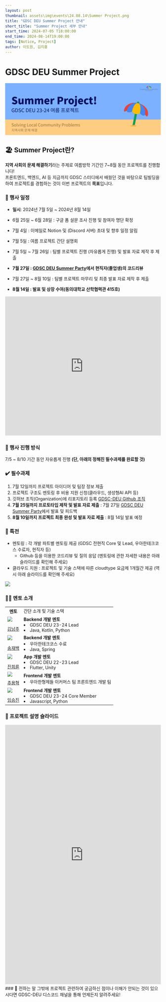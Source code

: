```yaml
---
layout: post
thumbnail: assets\img\events\24.08.14\Summer Project.png
title: "GDSC DEU Summer Project 안내"
short_title: "Summer Project 세부 안내"
start_time: 2024-07-05 T18:00:00
end_time: 2024-08-14T19:00:00
tags: [Notice, Project]
author: 이도원, 김지홍
---
```


# GDSC DEU Summer Project 
![GDSC DEU Summer Project](/assets/img/events/24.08.14/Summer%20Project.png)

## 🏖️ Summer Project란?
**지역 사회의 문제 해결하기**라는 주제로 여름방학 기간인 7~8월 동안 프로젝트를 진행합니다!  
프론트엔드, 백엔드, AI 등 지금까지 GDSC 스터디에서 배웠던 것을 바탕으로 팀빌딩을 하여 프로젝트를 경험하는 것이 이번 프로젝트의 **목표**입니다.


### 📆 행사 일정

- **일시**: 2024년 7월 5일 ~ 2024년 8월 14일
- 6월 25일 ~ 6월 28일 : 구글 폼 설문 조사 진행 및 참여자 명단 확정

- 7월 4일 : 이메일로 Notion 및 (Discord 서버) 초대 및 향후 일정 알림

- 7월 5일 : 여름 프로젝트 간단 설명회
  
- 7월 5일 ~ 7월 26일 : 팀별 프로젝트 진행 (자유롭게 진행) 및 발표 자료 제작 후 제출

- **7월 27일 : [GDSC DEU Summer Party](https://www.notion.so/GDSC-DEU-Summer-Networking-Event-fc93d2e757524276ac5f5f83ebffbe03?pvs=21)에서 현직자(졸업생)의 코드리뷰**

- 7월 27일 ~ 8월 10일 : 팀별 프로젝트 마무리 및 최종 발표 자료 제작 후 제출

- **8월 14일 : 발표 및 상장 수여(동의대학교 산학협력관 415호)**
<iframe src="https://www.google.com/maps/embed?pb=!1m18!1m12!1m3!1d3262.6059082881065!2d129.03095621231427!3d35.14150687265281!2m3!1f0!2f0!3f0!3m2!1i1024!2i768!4f13.1!3m3!1m2!1s0x3568ebb1e7cd71a5%3A0x5d6cf9c83ffdf0bb!2z64-Z7J2Y64yA7ZWZ6rWQIOyCsO2Vme2Ykeugpeq0gA!5e0!3m2!1sko!2skr!4v1716123811569!5m2!1sko!2skr" width="100%" height="450" style="border:0;" allowfullscreen="" loading="lazy" referrerpolicy="no-referrer-when-downgrade"></iframe>

### 🚦 행사 진행 방식
7/5 ~ 8/10 기간 동안 자유롭게 진행 **(단, 아래의 정해진 필수과제를 완료할 것)**

###  ✔️ 필수과제
1. 7월 12일까지 프로젝트 아이디어 및 팀장 정보 제출
2. 프로젝트 구조도 멘토링 후 비용 지원 신청(클라우드, 생성형AI API 등)
3. 깃허브 조직(Organization)에 리포지토리 등록 [GDSC-DEU Github 조직](https://github.com/GDSC-DEU)
4. **7월 25일까지 프로토타입 제작 및 발표 자료 제출** : 7월 27일 [GDSC DEU Summer Party](https://gdsc-deu.github.io/notice/2024/05/16/end-party.html)에서 발표 및 피드백
5. **8월 10일까지 프로젝트 최종 완성 및 발표 자료 제출** : 8월 14일 발표 예정
### 🎁 특전
- 멘토링 : 각 개발 파트별 멘토링 제공 (GDSC 전현직 Core 및 Lead, 우아한테크코스 수료자, 현직자 등)
    * Github 등을 이용한 코드리뷰 및 질의 응답 (멘토링에 관한 자세한 내용은 아래 슬라이드를 확인해 주세요)
- 클라우드 지원 : 프로젝트 및 기술 스택에 따른 cloudtype 요금제 1개월간 제공 (역시 아래 슬라이드를 확인해 주세요)
<div>
  <img src="https://camo.githubusercontent.com/2ca9d8c8ab26d1863e86b2596ea1f62d0d3ac291a88b6cfd2d9332edd4e2ac89/68747470733a2f2f66696c65732e636c6f7564747970652e696f2f6c6f676f2f636c6f7564747970652d6c6f676f2d686f72697a6f6e74616c2d626c61636b2e706e67" height=70> 
</div>




### 👨‍🏫 멘토 소개

<table>
  <tr>
    <th>멘토</th>
    <td>간단 소개 및 기술 스택</td>
  </tr>
  <tr>
    <td><img src = "https://avatars.githubusercontent.com/u/23499675?v=4" height=150></td>
    <td rowspan=2>
        <strong>Backend 개발 멘토</strong>
        <li>GDSC DEU 23-24 Lead</li> 
        <li>Java, Kotlin, Python</li> 
    </td>
  </tr>
  <tr>
    <td><a href ="https://github.com/cmsong111">김남주</a></td>
  </tr>
  <tr>
    <td><img src = "https://avatars.githubusercontent.com/u/83541246?v=4" height=150></td>
    <td rowspan=2>
        <strong>Backend 개발 멘토</strong>
        <li>우아한테크코스 수료</li> 
        <li>Java, Spring</li> 
    </td>
  </tr>
  <tr>
    <td><a href ="https://github.com/thdwoqor">송재백</a></td>
  </tr>
  <tr>
    <td><img src = "https://avatars.githubusercontent.com/u/3811039?v=4" height=150></td>
    <td rowspan=2>
        <strong>App 개발 멘토</strong>
        <li>GDSC DEU 22-23 Lead</li> 
        <li>Flutter, Unity</li> 
    </td>
  </tr>
  <tr>
    <td><a href ="https://github.com/SerenityS">진희륜</a></td>
  </tr>
  <tr>
    <td><img src = "https://avatars.githubusercontent.com/u/20203944?v=4" height=150></td>
    <td rowspan=2>
        <strong>Frontend 개발 멘토</strong>
        <li>우아한형제들 이커머스 팀 프론트엔드 개발 팀</li> 
    </td>
  </tr>
  <tr>
    <td><a href ="https://github.com/solo5star">추용혁</a></td>
  </tr>
  <tr>
    <td><img src = "https://avatars.githubusercontent.com/u/83889135?v=4" height=150></td>
    <td rowspan=2>
        <strong>Frontend 개발 멘토</strong>
        <li>GDSC DEU 23-24 Core Member</li> 
        <li>Javascript, Python</li>
    </td>
  </tr>
  <tr>
    <td><a href ="https://github.com/SeungJin051">임승진</a></td>
  </tr>
</table>

### 📎 프로젝트 설명 슬라이드
<iframe
        src="https://docs.google.com/presentation/d/e/2PACX-1vQ10f_WL6SPTL2GJNQpEwo3ceSVzpC9_1RYgqqYck9A0SKozYD-1hfG3AdA8DJDjPL4yVMj8H_0f6fM/embed?start=false&loop=false&delayms=3000"
        frameborder="0" width="100%" height="839" allowfullscreen="true" mozallowfullscreen="true"
        webkitallowfullscreen="true">
</iframe>
### 💬 전하는 말
그밖에 프로젝트 관련하여 궁금하신 점이나 이해가 안되는 것이 있으시다면 GDSC-DEU 디스코드 채널을 통해 언제든지 알려주세요!